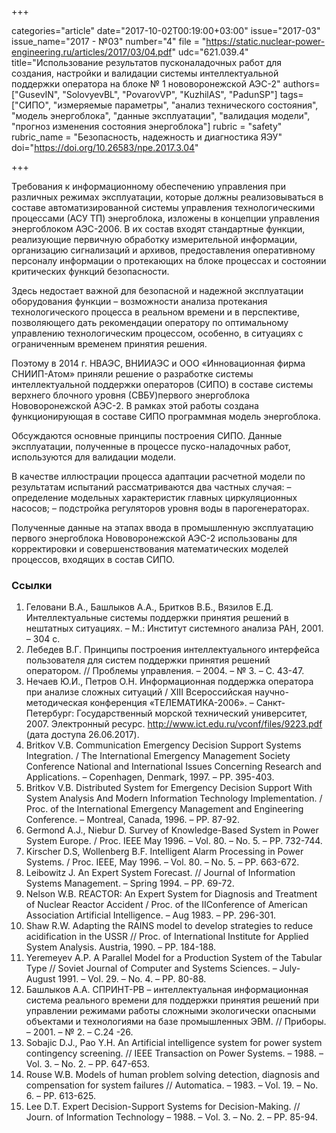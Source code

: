 +++

categories="article"
date="2017-10-02T00:19:00+03:00"
issue="2017-03"
issue_name="2017 - №03"
number="4"
file = "https://static.nuclear-power-engineering.ru/articles/2017/03/04.pdf"
udc="621.039.4"
title="Использование результатов пусконаладочных работ для создания, настройки и валидации системы интеллектуальной поддержки оператора на блоке № 1 нововоронежской АЭС-2"
authors=["GusevIN", "SolovyevBL", "PovarovVP", "KuzhilAS", "PadunSP"]
tags=["СИПО", "измеряемые параметры", "анализ технического состояния", "модель энергоблока", "данные эксплуатации", "валидация модели", "прогноз изменения состояния энергоблока"]
rubric = "safety"
rubric_name = "Безопасность, надежность и диагностика ЯЭУ"
doi="https://doi.org/10.26583/npe.2017.3.04"

+++

Требования к информационному обеспечению управления при различных режимах эксплуатации, которые должны реализовываться в составе автоматизированной системы управления технологическими процессами (АСУ ТП) энергоблока, изложены в концепции управления энергоблоком АЭС-2006. В их состав входят стандартные функции, реализующие первичную обработку измерительной информации, организацию сигнализаций и архивов, предоставления оперативному персоналу информации о протекающих на блоке процессах и состоянии критических функций безопасности.

Здесь недостает важной для безопасной и надежной эксплуатации оборудования функции – возможности анализа протекания технологического процесса в реальном времени и в перспективе, позволяющего дать рекомендации оператору по оптимальному управлению технологическим процессом, особенно, в ситуациях с ограниченным временем принятия решения.

Поэтому в 2014 г. НВАЭС, ВНИИАЭС и ООО «Инновационная фирма СНИИП-Атом» приняли решение о разработке системы интеллектуальной поддержки операторов (СИПО) в составе системы верхнего блочного уровня (СВБУ)первого энергоблока Нововоронежской АЭС-2. В рамках этой работы создана функционирующая в составе СИПО программная модель энергоблока.

Обсуждаются основные принципы построения СИПО. Данные эксплуатации, полученные в процессе пуско-наладочных работ, используются для валидации модели.

В качестве иллюстрации процесса адаптации расчетной модели по результатам испытаний рассматриваются два частных случая:
– определение модельных характеристик главных циркуляционных насосов;
– подстройка регуляторов уровня воды в парогенераторах.

Полученные данные на этапах ввода в промышленную эксплуатацию первого энергоблока Нововоронежской АЭС-2 использованы для корректировки и совершенствования математических моделей процессов, входящих в состав СИПО.

### Ссылки

1. Геловани В.А., Башлыков А.А., Бритков В.Б., Вязилов Е.Д. Интеллектуальные системы поддержки принятия решений в нештатных ситуациях. – М.: Институт системного анализа РАН, 2001. – 304 с.
2. Лебедев В.Г. Принципы построения интеллектуального интерфейса пользователя для систем поддержки принятия решений оператором. // Проблемы управления. – 2004. – № 3. – С. 43-47.
3. Нечаев Ю.И., Петров О.Н. Информационная поддержка оператора при анализе сложных ситуаций / XIII Всероссийская научно-методическая конференция «ТЕЛЕМАТИКА-2006». – Санкт-Петербург: Государственный морской технический университет, 2007. Электронный ресурс. http://www.ict.edu.ru/vconf/files/9223.pdf (дата доступа 26.06.2017).
4. Britkov V.B. Communication Emergency Decision Support Systems Integration. / The International Emergency Management Society Conference National and International Issues Concerning Research and Applications. – Copenhagen, Denmark, 1997. – PP. 395-403.
5. Britkov V.B. Distributed System for Emergency Decision Support With System Analysis And Modern Information Technology Implementation. / Proc. of the International Emergency Management and Engineering Conference. – Montreal, Canada, 1996. – PP. 87-92.
6. Germond A.J., Niebur D. Survey of Knowledge-Based System in Power System Europe. / Proc. IEEE May 1996. – Vol. 80. – No. 5. – PP. 732-744.
7. Kirscher D.S, Wollenberg B.F. Intelligent Alarm Processing in Power Systems. / Proc. IEEE, May 1996. – Vol. 80. – No. 5. – PP. 663-672.
8. Leibowitz J. An Expert System Forecast. // Journal of Information Systems Management. – Spring 1994. – PP. 69-72.
9. Nelson W.B. REACTOR: An Expert System for Diagnosis and Treatment of Nuclear Reactor Accident / Proc. of the IIConference of American Association Artificial Intelligence. – Aug 1983. – PP. 296-301.
10. Shaw R.W. Adapting the RAINS model to develop strategies to reduce acidification in the USSR // Proc. of International Institute for Applied System Analysis. Austria, 1990. – PP. 184-188.
11. Yeremeyev A.P. A Parallel Model for a Production System of the Tabular Type // Soviet Journal of Computer and Systems Sciences. – July-August 1991. – Vol. 29. – No. 4. – PP. 80-88.
12. Башлыков А.А. СПРИНТ-РВ – интеллектуальная информационная система реального времени для поддержки принятия решений при управлении режимами работы сложными экологически опасными объектами и технологиями на базе промышленных ЭВМ. // Приборы. – 2001. – № 2. – С.24 -26.
13. Sobajic D.J., Pao Y.H. An Artificial intelligence system for power system contingency screening. // IEEE Transaction on Power Systems. – 1988. – Vol. 3. – No. 2. – PP. 647-653.
14. Rouse W.B. Models of human problem solving detection, diagnosis and compensation for system failures // Automatica. – 1983. – Vol. 19. – No. 6. – PP. 613-625.
15. Lee D.T. Expert Decision-Support Systems for Decision-Making. // Journ. of Information Technology – 1988. – Vol. 3. – No. 2. – PP. 85-94.